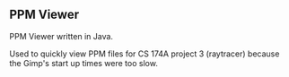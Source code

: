 PPM Viewer
----------
PPM Viewer written in Java. 

Used to quickly view PPM files for CS 174A project 3 (raytracer) because the Gimp's start up times were too slow. 


